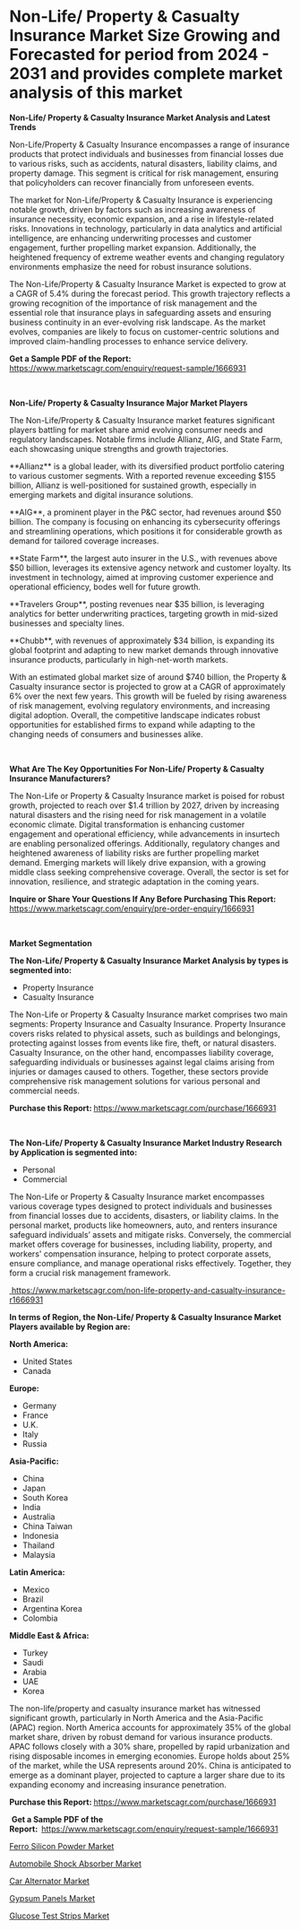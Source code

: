 <p><h1>Non-Life/ Property & Casualty Insurance Market Size Growing and Forecasted for period from 2024 - 2031 and provides complete market analysis of this market</h1></p><p><strong>Non-Life/ Property & Casualty Insurance Market Analysis and Latest Trends</strong></p>
<p><p>Non-Life/Property & Casualty Insurance encompasses a range of insurance products that protect individuals and businesses from financial losses due to various risks, such as accidents, natural disasters, liability claims, and property damage. This segment is critical for risk management, ensuring that policyholders can recover financially from unforeseen events.</p><p>The market for Non-Life/Property & Casualty Insurance is experiencing notable growth, driven by factors such as increasing awareness of insurance necessity, economic expansion, and a rise in lifestyle-related risks. Innovations in technology, particularly in data analytics and artificial intelligence, are enhancing underwriting processes and customer engagement, further propelling market expansion. Additionally, the heightened frequency of extreme weather events and changing regulatory environments emphasize the need for robust insurance solutions.</p><p>The Non-Life/Property & Casualty Insurance Market is expected to grow at a CAGR of 5.4% during the forecast period. This growth trajectory reflects a growing recognition of the importance of risk management and the essential role that insurance plays in safeguarding assets and ensuring business continuity in an ever-evolving risk landscape. As the market evolves, companies are likely to focus on customer-centric solutions and improved claim-handling processes to enhance service delivery.</p></p>
<p><strong>Get a Sample PDF of the Report:&nbsp;</strong> <a href="https://www.marketscagr.com/enquiry/request-sample/1666931?utm_campaign=1944&utm_medium=2&utm_source=Github&utm_content=ia&utm_term=27122024&utm_id=non-life-property-casualty-insurance">https://www.marketscagr.com/enquiry/request-sample/1666931</a></p>
<p>&nbsp;</p>
<p><strong>Non-Life/ Property & Casualty Insurance Major Market Players</strong></p>
<p><p>The Non-Life/Property & Casualty Insurance market features significant players battling for market share amid evolving consumer needs and regulatory landscapes. Notable firms include Allianz, AIG, and State Farm, each showcasing unique strengths and growth trajectories.</p><p>**Allianz** is a global leader, with its diversified product portfolio catering to various customer segments. With a reported revenue exceeding $155 billion, Allianz is well-positioned for sustained growth, especially in emerging markets and digital insurance solutions.</p><p>**AIG**, a prominent player in the P&C sector, had revenues around $50 billion. The company is focusing on enhancing its cybersecurity offerings and streamlining operations, which positions it for considerable growth as demand for tailored coverage increases.</p><p>**State Farm**, the largest auto insurer in the U.S., with revenues above $50 billion, leverages its extensive agency network and customer loyalty. Its investment in technology, aimed at improving customer experience and operational efficiency, bodes well for future growth.</p><p>**Travelers Group**, posting revenues near $35 billion, is leveraging analytics for better underwriting practices, targeting growth in mid-sized businesses and specialty lines.</p><p>**Chubb**, with revenues of approximately $34 billion, is expanding its global footprint and adapting to new market demands through innovative insurance products, particularly in high-net-worth markets.</p><p>With an estimated global market size of around $740 billion, the Property & Casualty insurance sector is projected to grow at a CAGR of approximately 6% over the next few years. This growth will be fueled by rising awareness of risk management, evolving regulatory environments, and increasing digital adoption. Overall, the competitive landscape indicates robust opportunities for established firms to expand while adapting to the changing needs of consumers and businesses alike.</p></p>
<p>&nbsp;</p>
<p><strong>What Are The Key Opportunities For Non-Life/ Property & Casualty Insurance Manufacturers?</strong></p>
<p><p>The Non-Life or Property & Casualty Insurance market is poised for robust growth, projected to reach over $1.4 trillion by 2027, driven by increasing natural disasters and the rising need for risk management in a volatile economic climate. Digital transformation is enhancing customer engagement and operational efficiency, while advancements in insurtech are enabling personalized offerings. Additionally, regulatory changes and heightened awareness of liability risks are further propelling market demand. Emerging markets will likely drive expansion, with a growing middle class seeking comprehensive coverage. Overall, the sector is set for innovation, resilience, and strategic adaptation in the coming years.</p></p>
<p><strong>Inquire or Share Your Questions If Any Before Purchasing This Report:</strong> <a href="https://www.marketscagr.com/enquiry/pre-order-enquiry/1666931?utm_campaign=1944&utm_medium=2&utm_source=Github&utm_content=ia&utm_term=27122024&utm_id=non-life-property-casualty-insurance">https://www.marketscagr.com/enquiry/pre-order-enquiry/1666931</a></p>
<p>&nbsp;</p>
<p><strong>Market Segmentation</strong></p>
<p><strong>The Non-Life/ Property & Casualty Insurance Market Analysis by types is segmented into:</strong></p>
<p><ul><li>Property Insurance</li><li>Casualty Insurance</li></ul></p>
<p><p>The Non-Life or Property & Casualty Insurance market comprises two main segments: Property Insurance and Casualty Insurance. Property Insurance covers risks related to physical assets, such as buildings and belongings, protecting against losses from events like fire, theft, or natural disasters. Casualty Insurance, on the other hand, encompasses liability coverage, safeguarding individuals or businesses against legal claims arising from injuries or damages caused to others. Together, these sectors provide comprehensive risk management solutions for various personal and commercial needs.</p></p>
<p><strong>Purchase this Report:&nbsp;</strong><a href="https://www.marketscagr.com/purchase/1666931?utm_campaign=1944&utm_medium=2&utm_source=Github&utm_content=ia&utm_term=27122024&utm_id=non-life-property-casualty-insurance">https://www.marketscagr.com/purchase/1666931</a></p>
<p>&nbsp;</p>
<p><strong>The Non-Life/ Property & Casualty Insurance Market Industry Research by Application is segmented into:</strong></p>
<p><ul><li>Personal</li><li>Commercial</li></ul></p>
<p><p>The Non-Life or Property & Casualty Insurance market encompasses various coverage types designed to protect individuals and businesses from financial losses due to accidents, disasters, or liability claims. In the personal market, products like homeowners, auto, and renters insurance safeguard individuals’ assets and mitigate risks. Conversely, the commercial market offers coverage for businesses, including liability, property, and workers' compensation insurance, helping to protect corporate assets, ensure compliance, and manage operational risks effectively. Together, they form a crucial risk management framework.</p></p>
<p><a href="https://www.marketscagr.com/non-life-property-and-casualty-insurance-r1666931?utm_campaign=1944&utm_medium=2&utm_source=Github&utm_content=ia&utm_term=27122024&utm_id=non-life-property-casualty-insurance">&nbsp;https://www.marketscagr.com/non-life-property-and-casualty-insurance-r1666931</a></p>
<p><strong>In terms of Region, the Non-Life/ Property & Casualty Insurance Market Players available by Region are:</strong></p>
<p>
    <p> <strong> North America: </strong>
        <ul>
            <li>United States</li>
            <li>Canada</li>
        </ul>
        </p> 
    <p> <strong> Europe: </strong>
        <ul>
            <li>Germany</li>
            <li>France</li>
            <li>U.K.</li>
            <li>Italy</li>
            <li>Russia</li>
        </ul>
        </p> 
    <p> <strong> Asia-Pacific: </strong>
        <ul>
            <li>China</li>
            <li>Japan</li>
            <li>South Korea</li>
            <li>India</li>
            <li>Australia</li>
            <li>China Taiwan</li>
            <li>Indonesia</li>
            <li>Thailand</li>
            <li>Malaysia</li>
        </ul>
        </p> 
    <p> <strong> Latin America: </strong>
        <ul>
            <li>Mexico</li>
            <li>Brazil</li>
            <li>Argentina Korea</li>
            <li>Colombia</li>
        </ul>
        </p> 
    <p> <strong> Middle East & Africa: </strong>
        <ul>
            <li>Turkey</li>
            <li>Saudi</li>
            <li>Arabia</li>
            <li>UAE</li>
            <li>Korea</li>
        </ul>
    </p>
    </p>
<p><p>The non-life/property and casualty insurance market has witnessed significant growth, particularly in North America and the Asia-Pacific (APAC) region. North America accounts for approximately 35% of the global market share, driven by robust demand for various insurance products. APAC follows closely with a 30% share, propelled by rapid urbanization and rising disposable incomes in emerging economies. Europe holds about 25% of the market, while the USA represents around 20%. China is anticipated to emerge as a dominant player, projected to capture a larger share due to its expanding economy and increasing insurance penetration.</p></p>
<p><strong>Purchase this Report: </strong><a href="https://www.marketscagr.com/purchase/1666931?utm_campaign=1944&utm_medium=2&utm_source=Github&utm_content=ia&utm_term=27122024&utm_id=non-life-property-casualty-insurance">https://www.marketscagr.com/purchase/1666931</a></p>
<p>&nbsp;<strong>Get a Sample PDF of the Report:&nbsp;&nbsp;</strong><a href="https://www.marketscagr.com/enquiry/request-sample/1666931?utm_campaign=1944&utm_medium=2&utm_source=Github&utm_content=ia&utm_term=27122024&utm_id=non-life-property-casualty-insurance">https://www.marketscagr.com/enquiry/request-sample/1666931</a></p>
<p><strong></strong></p>
<p><p><a href="https://www.linkedin.com/pulse/f-my-mkt-intel-xkfif?utm_campaign=1944&utm_medium=2&utm_source=Github&utm_content=ia&utm_term=27122024&utm_id=non-life-property-casualty-insurance">Ferro Silicon Powder Market</a></p><p><a href="https://www.linkedin.com/pulse/global-automobile-shock-absorber-marketacomprehensive-analysis-mosce?utm_campaign=1944&utm_medium=2&utm_source=Github&utm_content=ia&utm_term=27122024&utm_id=non-life-property-casualty-insurance">Automobile Shock Absorber Market</a></p><p><a href="https://www.linkedin.com/pulse/c-glance-reports-anmec?utm_campaign=1944&utm_medium=2&utm_source=Github&utm_content=ia&utm_term=27122024&utm_id=non-life-property-casualty-insurance">Car Alternator Market</a></p><p><a href="https://www.linkedin.com/pulse/exploring-growth-potential-gypsum-panels-market-size-share-uf5hc?utm_campaign=1944&utm_medium=2&utm_source=Github&utm_content=ia&utm_term=27122024&utm_id=non-life-property-casualty-insurance">Gypsum Panels Market</a></p><p><a href="https://www.linkedin.com/pulse/thorough-examination-size-dynamics-expected-growth-glucose-test-80jef?utm_campaign=1944&utm_medium=2&utm_source=Github&utm_content=ia&utm_term=27122024&utm_id=non-life-property-casualty-insurance">Glucose Test Strips Market</a></p></p>